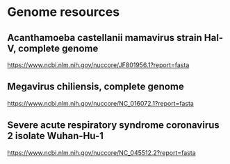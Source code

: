 # Genome resources

## Acanthamoeba castellanii mamavirus strain Hal-V, complete genome
https://www.ncbi.nlm.nih.gov/nuccore/JF801956.1?report=fasta

## Megavirus chiliensis, complete genome
https://www.ncbi.nlm.nih.gov/nuccore/NC_016072.1?report=fasta

## Severe acute respiratory syndrome coronavirus 2 isolate Wuhan-Hu-1
https://www.ncbi.nlm.nih.gov/nuccore/NC_045512.2?report=fasta

